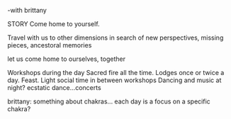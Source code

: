 -with brittany

STORY
Come home to yourself. 

Travel with us to other dimensions in search of new perspectives, missing pieces, ancestoral memories

let us come home to ourselves, together

Workshops during the day
Sacred fire all the time. Lodges once or twice a day.
Feast. 
Light social time in between workshops
Dancing and music at night? ecstatic dance...concerts

brittany: something about chakras... each day is a focus on a specific chakra?

